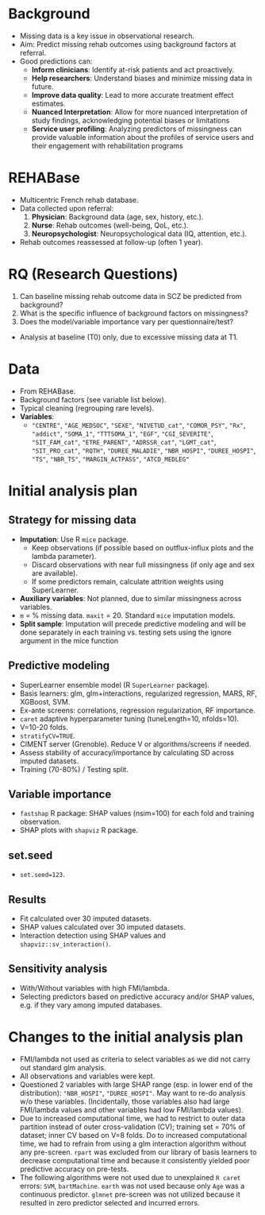 # Background

*   Missing data is a key issue in observational research.
*   Aim: Predict missing rehab outcomes using background factors at referral.
*   Good predictions can:
    *   **Inform clinicians**: Identify at-risk patients and act proactively.
    *   **Help researchers**: Understand biases and minimize missing data in future.
    *   **Improve data quality**: Lead to more accurate treatment effect estimates.
    *   **Nuanced Interpretation**: Allow for more nuanced interpretation of study findings, acknowledging potential biases or limitations
    *   **Service user profiling**: Analyzing predictors of missingness can provide valuable information about the profiles of service users and their engagement with rehabilitation programs

# REHABase

*   Multicentric French rehab database.
*   Data collected upon referral:
    1.  **Physician**: Background data (age, sex, history, etc.).
    2.  **Nurse**: Rehab outcomes (well-being, QoL, etc.).
    3.  **Neuropsychologist**: Neuropsychological data (IQ, attention, etc.).
*   Rehab outcomes reassessed at follow-up (often 1 year).

# RQ (Research Questions)

1.  Can baseline missing rehab outcome data in SCZ be predicted from background?
2.  What is the specific influence of background factors on missingness?
3.  Does the model/variable importance vary per questionnaire/test?
*   Analysis at baseline (T0) only, due to excessive missing data at T1.

# Data

*   From REHABase.
*   Background factors (see variable list below).
*   Typical cleaning (regrouping rare levels).
*   **Variables**:
    *   `"CENTRE"`, `"AGE_MEDSOC"`, `"SEXE"`, `"NIVETUD_cat"`, `"COMOR_PSY"`, `"Rx"`, `"addict"`, `"SOMA_1"`, `"TTTSOMA_1"`, `"EGF"`, `"CGI_SEVERITE"`, `"SIT_FAM_cat"`, `"ETRE_PARENT"`, `"ADRSSR_cat"`, `"LGMT_cat"`, `"SIT_PRO_cat"`, `"RQTH"`, `"DUREE_MALADIE"`, `"NBR_HOSPI"`, `"DUREE_HOSPI"`, `"TS"`, `"NBR_TS"`, `"MARGIN_ACTPASS"`, `"ATCD_MEDLEG"`

# Initial analysis plan

## Strategy for missing data

*   **Imputation**: Use R `mice` package.
    *   Keep observations (if possible based on outflux-influx plots and the lambda parameter).
    *   Discard observations with near full missingness (if only age and sex are available).
    *   If some predictors remain, calculate attrition weights using SuperLearner.
*   **Auxiliary variables**: Not planned, due to similar missingness across variables.
*   `m` = % missing data. `maxit` = 20. Standard `mice` imputation models.
*   **Split sample**: Imputation will precede predictive modeling and will be done separately in each training vs. testing sets using the ignore argument in the mice function

## Predictive modeling

*   SuperLearner ensemble model (R `SuperLearner` package).
*   Basis learners: glm, glm+interactions, regularized regression, MARS, RF, XGBoost, SVM.
*   Ex-ante screens: correlations, regression regularization, RF importance.
*   `caret` adaptive hyperparameter tuning (tuneLength=10, nfolds=10).
*   V=10-20 folds.
*   `stratifyCV=TRUE`.
*   CIMENT server (Grenoble). Reduce V or algorithms/screens if needed.
*   Assess stability of accuracy/importance by calculating SD across imputed datasets.
*   Training (70-80%) / Testing split.

## Variable importance

*   `fastshap` R package: SHAP values (nsim=100) for each fold and training observation.
*   SHAP plots with `shapviz` R package.

## set.seed

*   `set.seed=123`.

## Results

*   Fit calculated over 30 imputed datasets.
*   SHAP values calculated over 30 imputed datasets.
*   Interaction detection using SHAP values and `shapviz::sv_interaction()`.

## Sensitivity analysis

*   With/Without variables with high FMI/lambda.
*   Selecting predictors based on predictive accuracy and/or SHAP values, e.g. if they vary among imputed databases.

# Changes to the initial analysis plan

*   FMI/lambda not used as criteria to select variables as we did not carry out standard glm analysis.
*   All observations and variables were kept.
*   Questioned 2 variables with large SHAP range (esp. in lower end of the distribution): `"NBR_HOSPI"`, `"DUREE_HOSPI"`. May want to re-do analysis w/o these variables. (Incidentally, those variables also had large FMI/lambda values and other variables had low FMI/lambda values).
*   Due to increased computational time, we had to restrict to outer data partition instead of outer cross-validation (CV); training set = 70% of dataset; inner CV based on V=8 folds. Do to increased computational time, we had to refrain from using a glm interaction algorithm without any pre-screen.  `rpart` was excluded from our library of basis learners to decrease computational time and because it consistently yielded poor predictive accuracy on pre-tests.
*   The following algorithms were not used due to unexplained `R caret` errors: `SVM`, `bartMachine`. `earth` was not used because only `Age` was a continuous predictor. `glmnet` pre-screen was not utilized because it resulted in zero predictor selected and incurred errors. 
